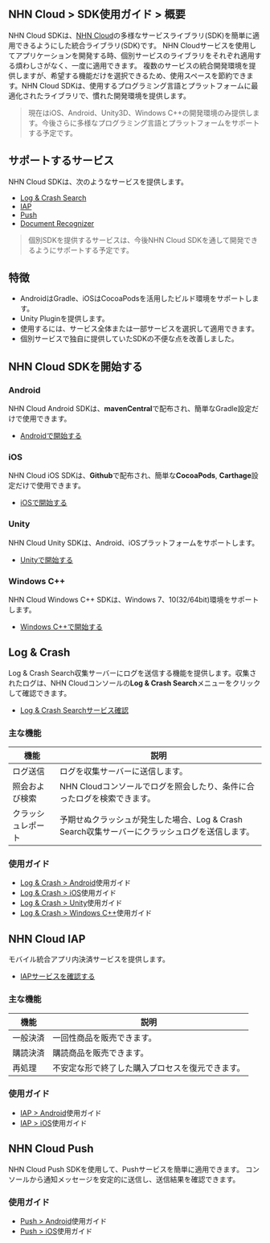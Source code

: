 ## NHN Cloud > SDK使用ガイド > 概要 
 
NHN Cloud SDKは、[NHN Cloud](https://toast.com/)の多様なサービスライブラリ(SDK)を簡単に適用できるようにした統合ライブラリ(SDK)です。 NHN Cloudサービスを使用してアプリケーションを開発する時、個別サービスのライブラリをそれぞれ適用する煩わしさがなく、一度に適用できます。 
複数のサービスの統合開発環境を提供しますが、希望する機能だけを選択できるため、使用スペースを節約できます。NHN Cloud SDKは、使用するプログラミング言語とプラットフォームに最適化されたライブラリで、慣れた開発環境を提供します。 
 
> 現在はiOS、Android、Unity3D、Windows C++の開発環境のみ提供します。今後さらに多様なプログラミング言語とプラットフォームをサポートする予定です。 
 
## サポートするサービス 
 
NHN Cloud SDKは、次のようなサービスを提供します。 
 
- [Log & Crash Search](https://www.toast.com/service/data-analytics/log-crash-search)
- [IAP](https://www.toast.com/service/mobile-service/iap) 
- [Push](https://www.toast.com/service/notification/push)
- [Document Recognizer](https://www.toast.com/service/ai-service/document-recognizer)
 
> 個別SDKを提供するサービスは、今後NHN Cloud SDKを通して開発できるようにサポートする予定です。 
 
## 特徴 
 
- AndroidはGradle、iOSはCocoaPodsを活用したビルド環境をサポートします。 
- Unity Pluginを提供します。 
- 使用するには、サービス全体または一部サービスを選択して適用できます。 
- 個別サービスで独自に提供していたSDKの不便な点を改善しました。 
 
## NHN Cloud SDKを開始する 
 
### Android 
 
NHN Cloud Android SDKは、**mavenCentral**で配布され、簡単なGradle設定だけで使用できます。 
 
- [Androidで開始する](./getting-started-android) 
 
### iOS 
 
NHN Cloud iOS SDKは、**Github**で配布され、簡単な**CocoaPods**, **Carthage**設定だけで使用できます。 
 
 
- [iOSで開始する](./getting-started-ios) 
 
### Unity 
 
NHN Cloud Unity SDKは、Android、iOSプラットフォームをサポートします。 
 
- [Unityで開始する](./getting-started-unity) 
 
### Windows C++ 
 
NHN Cloud Windows C++ SDKは、Windows 7、10(32/64bit)環境をサポートします。 
 
- [Windows C++で開始する](./getting-started-windows) 
 
## Log & Crash 
 
Log & Crash Search収集サーバーにログを送信する機能を提供します。収集されたログは、NHN Cloudコンソールの**Log & Crash Search**メニューをクリックして確認できます。 
 
- [Log & Crash Searchサービス確認](https://toast.com/service/analytics/log_crash_search) 
 
### 主な機能 
 
| 機能   | 説明                                    | 
| ------- | ---------------------------------------- | 
| ログ送信 | ログを収集サーバーに送信します。                        | 
| 照会および検索 | NHN Cloudコンソールでログを照会したり、条件に合ったログを検索できます。 | 
| クラッシュレポート | 予期せぬクラッシュが発生した場合、Log & Crash Search収集サーバーにクラッシュログを送信します。 | 
 
### 使用ガイド 
 
- [Log & Crash > Android](./log-collector-android)使用ガイド 
- [Log & Crash > iOS](./log-collector-ios)使用ガイド 
- [Log & Crash > Unity](./log-collector-unity)使用ガイド 
- [Log & Crash > Windows C++](./log-collector-windows)使用ガイド 
 
## NHN Cloud IAP 
 
モバイル統合アプリ内決済サービスを提供します。 
 
- [IAPサービスを確認する](https://www.toast.com/service/mobile-service/iap) 
 
### 主な機能 
 
| 機能 | 説明 | 
| -- | -- | 
| 一般決済 | 一回性商品を販売できます。 | 
| 購読決済 | 購読商品を販売できます。 | 
| 再処理 | 不安定な形で終了した購入プロセスを復元できます。 | 
 
### 使用ガイド 
 
- [IAP > Android](./iap-android)使用ガイド 
- [IAP > iOS](./iap-ios)使用ガイド 
 
## NHN Cloud Push 
 
NHN Cloud Push SDKを使用して、Pushサービスを簡単に適用できます。 
コンソールから通知メッセージを安定的に送信し、送信結果を確認できます。 
 
### 使用ガイド 
 
- [Push > Android](./push-android)使用ガイド 
- [Push > iOS](./push-ios)使用ガイド 

